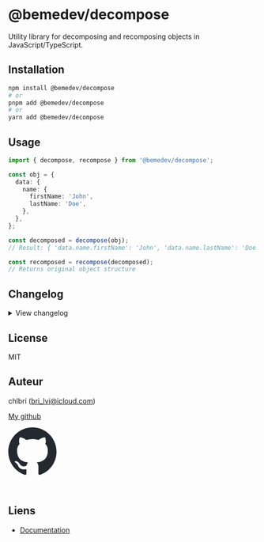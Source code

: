 # @bemedev/decompose

Utility library for decomposing and recomposing objects in
JavaScript/TypeScript.

## Installation

```bash
npm install @bemedev/decompose
# or
pnpm add @bemedev/decompose
# or
yarn add @bemedev/decompose
```

## Usage

```typescript
import { decompose, recompose } from '@bemedev/decompose';

const obj = {
  data: {
    name: {
      firstName: 'John',
      lastName: 'Doe',
    },
  },
};

const decomposed = decompose(obj);
// Result: { 'data.name.firstName': 'John', 'data.name.lastName': 'Doe' }

const recomposed = recompose(decomposed);
// Returns original object structure
```

## Changelog

<details>
<summary>View changelog</summary>

### [0.8.1] - 2024-03-15 19:30

- Fix decompose array

<br/>

### [0.8.0] - 2024-02-18 19:30

- Initial public release
- Added core decompose functionality
- Added recompose function
- Added TypeScript support

</details>

## License

MIT

## Auteur

chlbri (bri_lvi@icloud.com)

[My github](https://github.com/chlbri?tab=repositories)

[<svg width="98" height="96" xmlns="http://www.w3.org/2000/svg"><path fill-rule="evenodd" clip-rule="evenodd" d="M48.854 0C21.839 0 0 22 0 49.217c0 21.756 13.993 40.172 33.405 46.69 2.427.49 3.316-1.059 3.316-2.362 0-1.141-.08-5.052-.08-9.127-13.59 2.934-16.42-5.867-16.42-5.867-2.184-5.704-5.42-7.17-5.42-7.17-4.448-3.015.324-3.015.324-3.015 4.934.326 7.523 5.052 7.523 5.052 4.367 7.496 11.404 5.378 14.235 4.074.404-3.178 1.699-5.378 3.074-6.6-10.839-1.141-22.243-5.378-22.243-24.283 0-5.378 1.94-9.778 5.014-13.2-.485-1.222-2.184-6.275.486-13.038 0 0 4.125-1.304 13.426 5.052a46.97 46.97 0 0 1 12.214-1.63c4.125 0 8.33.571 12.213 1.63 9.302-6.356 13.427-5.052 13.427-5.052 2.67 6.763.97 11.816.485 13.038 3.155 3.422 5.015 7.822 5.015 13.2 0 18.905-11.404 23.06-22.324 24.283 1.78 1.548 3.316 4.481 3.316 9.126 0 6.6-.08 11.897-.08 13.526 0 1.304.89 2.853 3.316 2.364 19.412-6.52 33.405-24.935 33.405-46.691C97.707 22 75.788 0 48.854 0z" fill="#24292f"/></svg>](https://github.com/chlbri?tab=repositories)

<br/>

## Liens

- [Documentation](https://github.com/chlbri/types)
